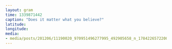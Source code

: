 ```yaml
---
layout: gram
time: 1339871442
caption: "Does it matter what you believe?"
latitude: 
longitude: 
media:
- media/posts/201206/11190020_970951496277995_492905658_n_17842265722000351.jpg
---
```

